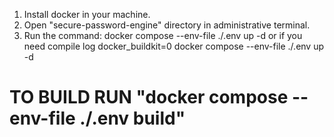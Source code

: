 1. Install docker in your machine.
2. Open "secure-password-engine" directory in administrative terminal.
3. Run the command:
    docker compose --env-file ./.env up -d
  or if you need compile log
    docker_buildkit=0 docker compose --env-file ./.env up -d


# TO BUILD RUN "docker compose --env-file ./.env build"